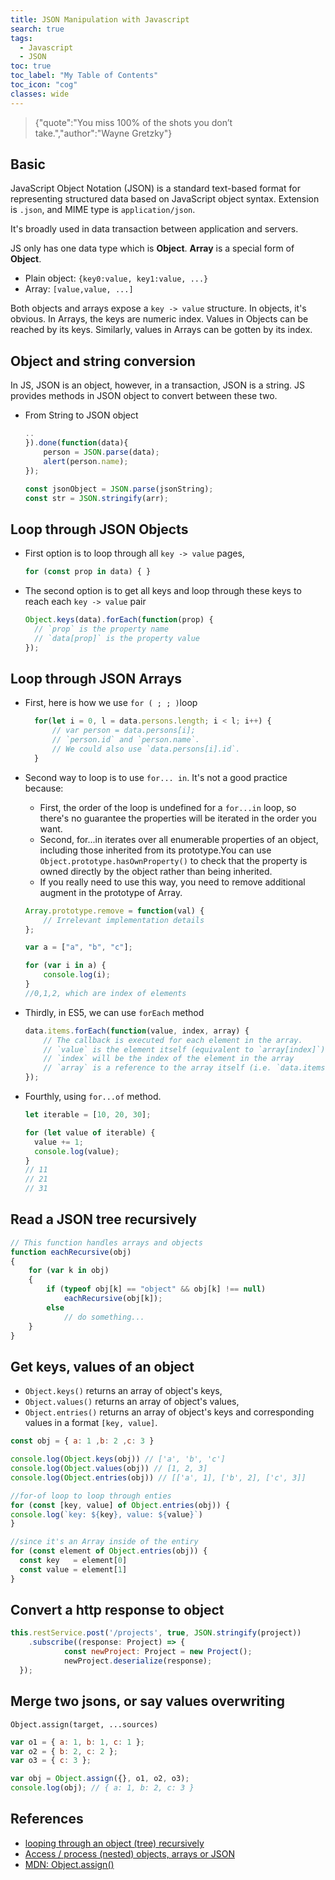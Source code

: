```yaml
---
title: JSON Manipulation with Javascript
search: true
tags: 
  - Javascript
  - JSON
toc: true
toc_label: "My Table of Contents"
toc_icon: "cog"
classes: wide
---
```


> {"quote":"You miss 100% of the shots you don’t take.","author":"Wayne Gretzky"}

## Basic

JavaScript Object Notation (JSON) is a standard text-based format for representing structured data based on JavaScript object syntax. Extension is `.json`, and MIME type is `application/json`.

It's broadly used in data transaction between application and servers.

JS only has one data type which is **Object**.  **Array** is a special form of **Object**.

- Plain object: `{key0:value, key1:value, ...}`
- Array: `[value,value, ...]`

Both objects and arrays expose a `key -> value` structure. In objects, it's obvious. In Arrays, the keys are numeric index. Values in Objects can be reached by its keys. Similarly, values in Arrays can be gotten by its index.

## Object and string conversion

In JS, JSON is an object, however, in a transaction, JSON is a string. JS provides methods in JSON object to convert between these two.

- From String to JSON object

  ```javascript
  ..
  }).done(function(data){
      person = JSON.parse(data);
      alert(person.name);
  });

  const jsonObject = JSON.parse(jsonString);
  const str = JSON.stringify(arr);
  ```

## Loop through JSON Objects

- First option is to loop through all `key -> value` pages,

  ```javascript
  for (const prop in data) { }
  ```

- The second option is to get all keys and loop through these keys to reach each `key -> value` pair

  ```javascript
  Object.keys(data).forEach(function(prop) {
    // `prop` is the property name
    // `data[prop]` is the property value
  });
  ```

## Loop through JSON Arrays

- First, here is how we use `for ( ; ; )`loop

  ```javascript
    for(let i = 0, l = data.persons.length; i < l; i++) {
        // var person = data.persons[i];
        // `person.id` and `person.name`.
        // We could also use `data.persons[i].id`.
    }
  ```

- Second way to loop is to use `for... in`. It's not a good practice because:
  - First, the order of the loop is undefined for a `for...in` loop, so there's no guarantee the properties will be iterated in the order you want.
  - Second, for...in iterates over all enumerable properties of an object, including those inherited from its prototype.You can use `Object.prototype.hasOwnProperty()` to check that the property is owned directly by the object rather than being inherited.
  - If you really need to use this way, you need to remove additional augment in the prototype of Array.
  
  ```javascript
  Array.prototype.remove = function(val) {
      // Irrelevant implementation details
  };
  
  var a = ["a", "b", "c"];
  
  for (var i in a) {
      console.log(i);
  }
  //0,1,2, which are index of elements  
  ```

- Thirdly, in ES5, we can use `forEach` method

  ```javascript
  data.items.forEach(function(value, index, array) {
      // The callback is executed for each element in the array.
      // `value` is the element itself (equivalent to `array[index]`)
      // `index` will be the index of the element in the array
      // `array` is a reference to the array itself (i.e. `data.items` in this case)
  });
  ```

- Fourthly, using `for...of` method.

  ```javascript
  let iterable = [10, 20, 30];
  
  for (let value of iterable) {
    value += 1;
    console.log(value);
  }
  // 11
  // 21
  // 31
  ```

## Read a JSON tree recursively

```javascript
// This function handles arrays and objects
function eachRecursive(obj)
{
    for (var k in obj)
    {
        if (typeof obj[k] == "object" && obj[k] !== null)
            eachRecursive(obj[k]);
        else
            // do something...
    }
}
```

## Get keys, values of an object

- `Object.keys()` returns an array of object's keys,
- `Object.values()` returns an array of object's values,
- `Object.entries()` returns an array of object's keys and corresponding values in a format `[key, value]`.

```javascript
const obj = { a: 1 ,b: 2 ,c: 3 }

console.log(Object.keys(obj)) // ['a', 'b', 'c']
console.log(Object.values(obj)) // [1, 2, 3]
console.log(Object.entries(obj)) // [['a', 1], ['b', 2], ['c', 3]]

//for-of loop to loop through enties
for (const [key, value] of Object.entries(obj)) {
console.log(`key: ${key}, value: ${value}`)
}

//since it's an Array inside of the entiry
for (const element of Object.entries(obj)) {
  const key   = element[0]
  const value = element[1]
}
```

## Convert a http response to object

```javascript
this.restService.post('/projects', true, JSON.stringify(project))
    .subscribe((response: Project) => {
            const newProject: Project = new Project();
            newProject.deserialize(response);
  });
```

## Merge two jsons, or say values overwriting

`Object.assign(target, ...sources)`

```javascript
var o1 = { a: 1, b: 1, c: 1 };
var o2 = { b: 2, c: 2 };
var o3 = { c: 3 };

var obj = Object.assign({}, o1, o2, o3);
console.log(obj); // { a: 1, b: 2, c: 3 }
```

## References

- [looping through an object (tree) recursively](https://stackoverflow.com/questions/2549320/looping-through-an-object-tree-recursively)
- [Access / process (nested) objects, arrays or JSON](https://stackoverflow.com/questions/11922383/access-process-nested-objects-arrays-or-json)
- [MDN: Object.assign()](https://developer.mozilla.org/en-US/docs/Web/JavaScript/Reference/Global_Objects/Object/assign)
